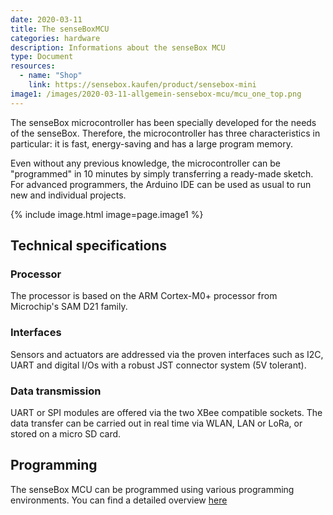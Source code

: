 ```yaml
---
date: 2020-03-11
title: The senseBoxMCU
categories: hardware
description: Informations about the senseBox MCU
type: Document
resources:
  - name: "Shop"
    link: https://sensebox.kaufen/product/sensebox-mini
image1: /images/2020-03-11-allgemein-sensebox-mcu/mcu_one_top.png
---
```


The senseBox microcontroller has been specially developed for the needs of the senseBox. Therefore, the microcontroller has three characteristics in particular: it is fast, energy-saving and has a large program memory.

Even without any previous knowledge, the microcontroller can be "programmed" in 10 minutes by simply transferring a ready-made sketch. For advanced programmers, the Arduino IDE can be used as usual to run new and individual projects.

{% include image.html image=page.image1 %}

## Technical specifications

### Processor
The processor is based on the ARM Cortex-M0+ processor from Microchip's SAM D21 family.

### Interfaces
Sensors and actuators are addressed via the proven interfaces such as I2C, UART and digital I/Os with a robust JST connector system (5V tolerant). 

### Data transmission
UART or SPI modules are offered via the two XBee compatible sockets. The data transfer can be carried out in real time via WLAN, LAN or LoRa, or stored on a micro SD card.  

## Programming
The senseBox MCU can be programmed using various programming environments. You can find a detailed overview [here](/general/general-sensebox-editors/)

